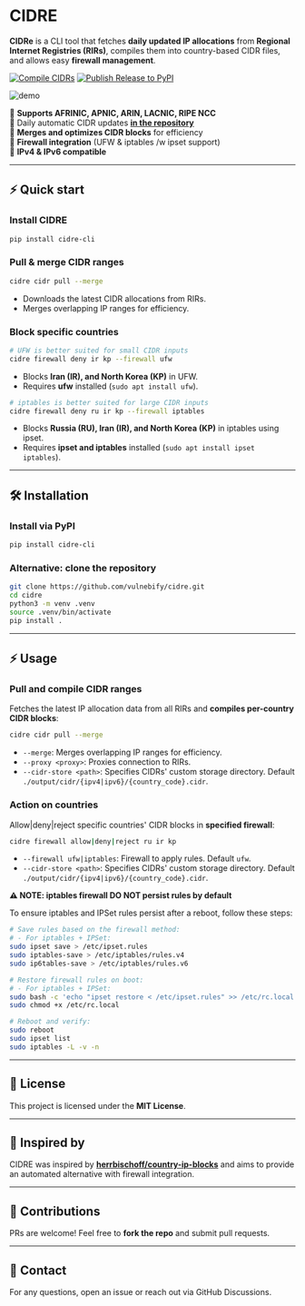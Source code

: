 # CIDRE

**CIDRe** is a CLI tool that fetches **daily updated IP allocations** from **Regional Internet Registries (RIRs)**, compiles them into country-based CIDR files, and allows easy **firewall management**.

[![Compile CIDRs](https://github.com/vulnebify/cidre/actions/workflows/compile_cidrs.yml/badge.svg)](https://github.com/vulnebify/cidre/actions/workflows/compile_cidrs.yml)
[![Publish Release to PyPI](https://github.com/vulnebify/cidre/actions/workflows/pypi_release.yml/badge.svg)](https://github.com/vulnebify/cidre/actions/workflows/pypi_release.yml)

![demo](https://github.com/user-attachments/assets/ada4e504-90a3-442b-aa05-98a1e0b1da7e)

🔹 **Supports AFRINIC, APNIC, ARIN, LACNIC, RIPE NCC**    
🔹 Daily automatic CIDR updates **[in the repository](https://github.com/vulnebify/cidre/blob/main/output/cidr)**    
🔹 **Merges and optimizes CIDR blocks** for efficiency     
🔹 **Firewall integration** (UFW & iptables /w ipset support)   
🔹 **IPv4 & IPv6 compatible**     

---

## ⚡ Quick start

### **Install CIDRE**

```bash
pip install cidre-cli
```

### **Pull & merge CIDR ranges**

```bash
cidre cidr pull --merge
```

- Downloads the latest CIDR allocations from RIRs.
- Merges overlapping IP ranges for efficiency.

### **Block specific countries**

```bash
# UFW is better suited for small CIDR inputs
cidre firewall deny ir kp --firewall ufw
```

- Blocks **Iran (IR), and North Korea (KP)** in UFW.
- Requires **ufw** installed (`sudo apt install ufw`).


```bash
# iptables is better suited for large CIDR inputs
cidre firewall deny ru ir kp --firewall iptables
```

- Blocks **Russia (RU), Iran (IR), and North Korea (KP)** in iptables using ipset.
- Requires **ipset and iptables** installed (`sudo apt install ipset iptables`).

---

## 🛠️ Installation

### **Install via PyPI**

```bash
pip install cidre-cli
```

### **Alternative: clone the repository**

```bash
git clone https://github.com/vulnebify/cidre.git
cd cidre
python3 -m venv .venv
source .venv/bin/activate
pip install .
```

---

## ⚡ Usage

### **Pull and compile CIDR ranges**

Fetches the latest IP allocation data from all RIRs and **compiles per-country CIDR blocks**:

```bash
cidre cidr pull --merge
```

- `--merge`: Merges overlapping IP ranges for efficiency.
- `--proxy <proxy>`: Proxies connection to RIRs.
- `--cidr-store <path>`: Specifies CIDRs' custom storage directory. Default `./output/cidr/{ipv4|ipv6}/{country_code}.cidr`.

### **Action on countries**

Allow|deny|reject specific countries' CIDR blocks in **specified firewall**:

```bash
cidre firewall allow|deny|reject ru ir kp
```

- `--firewall ufw|iptables`: Firewall to apply rules. Default `ufw`.
- `--cidr-store <path>`: Specifies CIDRs' custom storage directory. Default `./output/cidr/{ipv4|ipv6}/{country_code}.cidr`.

**⚠️ NOTE: iptables firewall DO NOT persist rules by default**

To ensure iptables and IPSet rules persist after a reboot, follow these steps:

```bash
# Save rules based on the firewall method:
# - For iptables + IPSet:
sudo ipset save > /etc/ipset.rules
sudo iptables-save > /etc/iptables/rules.v4
sudo ip6tables-save > /etc/iptables/rules.v6

# Restore firewall rules on boot:
# - For iptables + IPSet:
sudo bash -c 'echo "ipset restore < /etc/ipset.rules" >> /etc/rc.local'
sudo chmod +x /etc/rc.local

# Reboot and verify:
sudo reboot
sudo ipset list
sudo iptables -L -v -n
```


---

## 📄 License

This project is licensed under the **MIT License**.

---

## 🙌 Inspired by

CIDRE was inspired by **[herrbischoff/country-ip-blocks](https://github.com/herrbischoff/country-ip-blocks)** and aims to provide an automated alternative with firewall integration.

---

## 🤝 Contributions

PRs are welcome! Feel free to **fork the repo** and submit pull requests.

---

## 📧 Contact

For any questions, open an issue or reach out via GitHub Discussions.

